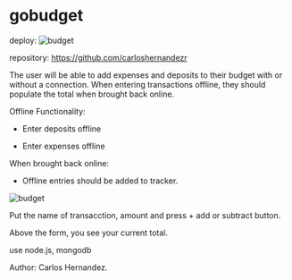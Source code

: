 # gobudget

  


deploy: 
![budget](https://user-images.githubusercontent.com/56489980/81465996-5c1b5c00-918b-11ea-8f6b-e26b4a283b0d.png)

repository: 
https://github.com/carloshernandezr

The user will be able to add expenses and deposits to their budget with or without a connection. When entering transactions offline, they should populate the total when brought back online.

Offline Functionality:

  * Enter deposits offline

  * Enter expenses offline

When brought back online:

  * Offline entries should be added to tracker.
  
![budget](https://user-images.githubusercontent.com/56489980/81466157-933e3d00-918c-11ea-98e0-a552eecc490f.png)

  
  
  Put the name of transacction, amount and press + add or subtract button.
  
  Above the form, you see your current total.
  
  use node.js, mongodb
  
  
  Author: Carlos Hernandez.

